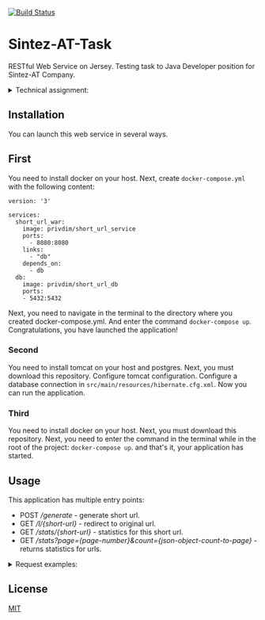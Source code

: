 [![Build Status](https://travis-ci.org/OrlovDiga/Sintez-AT-Task.svg?branch=master)](https://travis-ci.org/OrlovDiga/Sintez-AT-Task)
# Sintez-AT-Task

RESTful Web Service on Jersey.
Testing task to Java Developer position for Sintez-AT Company.

<details><summary>Technical assignment:</summary>
Сокращатель ссылок Необходимо разработать HTTP-сервис, который генерирует короткие ссылки.

Описание

В сервисе должна быть реализована следующая функциональность:

Генератор ссылок Ресурс /generate должен обрабатывать POST-запрос, содержащий оригинальную ссылку, и генерировать короткую ссылку. Оригинальная ссылка передается в теле POST-запроса в поле “original” JSON-объекта. Сгенерированная короткая ссылка передается в теле ответа в поле “link” JSON-объекта. Сгенерированная короткая ссылка должна иметь формат /l/{some-short-name}, то есть не должна содержать адрес сервера, где some-short-name - идентификатор ссылки. Алгоритм генерации этого идентификатора и его формат остается на усмотрение автора. Пример запроса: POST /generate Пример тела запроса: { “original”: “https://some.com/tert/url?param=1” } Пример ответа: { “link”: “/l/short-name” }

Редирект Ресурс /l/{short-name} должен осуществлять редирект на оригинальный url. Параметры пути запроса:

short-name - идентификатор ссылки Пример запроса: GET /l/short-name

Предлагаем подумать, каким образом можно оптимизировать работу с ссылками, по которым происходит много переходов.

Статистика 3.1 Статистика по конкретным ссылкам Ресурс /stats/{short-name} должен обрабатывать GET-запрос и возвращать статистику переходов по конкретной ссылке. Параметры пути запроса:

some-short-name - идентификатор ссылки В ответе сервиса должен содержаться JSON-объект со следующими полями:

link - сгенерированная короткая ссылка

original - оригинальная ссылка

rank - место ссылки в топе запросов

count - число запросов по короткой ссылке Пример запроса: GET /stats/some-short-name Пример ответа: { “link”: “/l/short-name”, “original”: “http://some.com/tert/url” “rank”: 1, “count”: 4356 } 3.2 Рейтинг ссылок Ресурс /stats должен обрабатывать GET-запрос и возвращать статистику запросов с сортировкой по частоте запросов по убыванию и возможностью постраничного отображения. Параметры строки запроса:

page - номер страницы

count - число записей, отображаемых на странице, максимальное возможное значение 100 (включительно) В ответе сервиса должен содержаться массив из JSON-объектов, описанных в разделе 3.1 Статистика по конкретным ссылкам. Пример запроса: GET /stats?page=1&count=2 Пример ответа: [ { “link”: “/l/short-name”, “original”: “http://server.com/tert/url” “rank”: 1, “count”: 4356 }, { “link”: “/l/some-another-short-name”, “original”: “http://another-server.com/some/url” “rank”: 2, “count”: 43563 } ]

Требования к сервису

В качестве фреймворка использовать Jersey

Запуск сервера должеен производиться из war файла в вебсервисе томкат(можно использовать докер если так удобней)

Необходимо покрыть сервис Unit-тестами. Полнота покрытия остается на усмотрение автора решения.

Приложение должно собираться с использованием Apache Maven.

По возможности необходимо придерживаться REST-архитектуры.

В качестве бд можно выбрать любую удобную(например postgres)
</details>

## Installation
You can launch this web service in several ways.

## First
You need to install docker on your host. Next, create `docker-compose.yml` with the following content:
```
version: '3'

services:
  short_url_war:
    image: privdim/short_url_service
    ports:
      - 8080:8080
    links:
      - "db"
    depends_on:
      - db
  db:
    image: privdim/short_url_db
    ports:
    - 5432:5432
```

Next, you need to navigate in the terminal to the directory where you created docker-compose.yml.
And enter the command `docker-compose up`. Сongratulations, you have launched the application!


### Second
You need to install tomcat on your host and postgres. Next, you must download this repository.
Configure tomcat configuration. Configure a database connection in `src/main/resources/hibernate.cfg.xml`.
Now you can run the application.

### Third
You need to install docker on your host. Next, you must download this repository.
Next, you need to enter the command in the terminal while in the root of the project:
`docker-compose up`. and that's it, your application has started.


## Usage
This application has multiple entry points:

* POST */generate* - generate short url.
* GET */l/{short-url}* - redirect to original url.
* GET */stats/{short-url}* - statistics for this short url.
* GET */stats?page={page-number}&count={json-object-count-to-page}* - returns statistics for urls.

<details><summary>Request examples:</summary>

#### */generate*
`POST`
```
  request
{
"original": "https://www.google.com/maps/preview",
}

  response
{
    "link": "/l/3"
}
 ```
#### */l/3*
`GET`
```
redirects you to the address: https://www.google.com/maps/preview
 ```

#### */stats/3*
 `GET`
 ```
   response
{
    "shortUrl": "/l/3",
    "originalUrl": "https://www.google.com/maps/preview",
    "callcount": "1",
    "rank": "1"
}
  ```

#### */stats?page=1&count=2*
 `GET`
 ```
   response
{
    "shortUrl": "/l/3",
    "originalUrl": "https://www.google.com/maps/preview",
    "callcount": "1",
    "rank": "1"
},
{
    "shortUrl": "/l/4",
    "originalUrl": "https://hub.docker.com",
    "callcount": "0",
    "rank": "2"
}
  ```

</details>

## License
[MIT](https://github.com/OrlovDiga/Sintez-AT-Task/blob/master/LICENSE)






